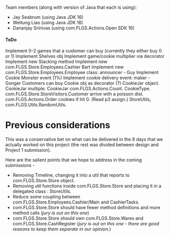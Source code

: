
Team members (along with version of Java that each is using):

- Jay Seabrum (using Java JDK 16)
- Weitung Liao (using Java JDK 16)
- Dananjay Srinivas (using com.FLGS.Actions.Open SDK 16)


#### ToDo

Implement 0-2 games that a customer can buy (currently they either buy 0 or 1)
Implement Shelves obj
Implement game/cookie multiplier via decorator
Implement new Stacking method
Implement new com.FLGS.Store.Employees.Cashier Bart
Implement new com.FLGS.Store.Employees.Employee class: announcer - Guy
Implement Cookie Monster event (1%)
Implement cookie delivery event: maker - Gonger
Customers can buy 
Cookie obj as decorator (?)
CookieJar object. 
  CookieJar multiple.  CookieJar com.FLGS.Actions.Count. CookieType.
com.FLGS.Store.StoreVisitors.Customer arrive with a poisson dist.
com.FLGS.Actions.Order cookies if hit 0. (Read p3 assign.)
StoreUtils, com.FLGS.Utils.RandomUtils.



# Previous considerations
This was a conservative bet on what can be delivered in the 8 days that we actually worked on this project (the rest was divided between design and Project 1 submission). 



Here are the salient points that we hope to address in the coming submissions - 

- Removing Timeline, changing it into a util that reports to com.FLGS.Store.Store object. 
- Removing util functions inside com.FLGS.Store.Store and placing it in a delegated class : StoreUtils.
- Reduce some coupling between com.FLGS.Store.Employees.Cashier/Main and CashierTasks.
- com.FLGS.Store.Store should have fewer method definitions and more method calls (*jury is out on this one*)
- com.FLGS.Store.Store should own com.FLGS.Store.Wares and com.FLGS.Store.CashRegister (*jury is out on this one* - *there are good reasons to keep them separate in our opinion.*)

